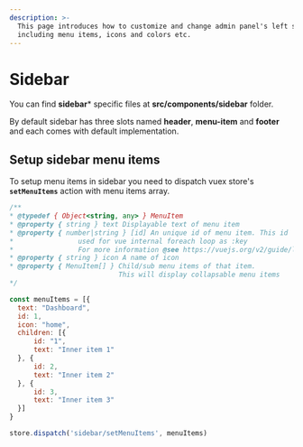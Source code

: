 ```yaml
---
description: >-
  This page introduces how to customize and change admin panel's left sidebar
  including menu items, icons and colors etc.
---
```


# Sidebar

You can find **sidebar**\* specific files at **src/components/sidebar** folder.  
  
By default sidebar has three slots named **header**, **menu-item** and **footer** and each comes with default implementation.

## Setup sidebar menu items

To setup menu items in sidebar you need to dispatch vuex store's **`setMenuItems`** action with menu items array.

```javascript
/**
* @typedef { Object<string, any> } MenuItem
* @property { string } text Displayable text of menu item
* @property { number|string } [id] An unique id of menu item. This id 
*                used for vue internal foreach loop as :key
*                For more information @see https://vuejs.org/v2/guide/list.html#key
* @property { string } icon A name of icon
* @property { MenuItem[] } Child/sub menu items of that item. 
                           This will display collapsable menu items
*/

const menuItems = [{
  text: "Dashboard",
  id: 1,
  icon: "home",
  children: [{
      id: "1",
      text: "Inner item 1"
  }, {
      id: 2,
      text: "Inner item 2"
  }, {
      id: 3,
      text: "Inner item 3"
  }]
}

store.dispatch('sidebar/setMenuItems', menuItems)
```

